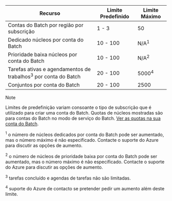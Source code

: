 | **Recurso** | **Limite Predefinido** | **Limite Máximo** |
| --- | --- | --- |
| Contas do Batch por região por subscrição | 1 - 3 |50 |
| Dedicado núcleos por conta do Batch | 10 - 100 | N/A<sup>1</sup> |
| Prioridade baixa núcleos por conta do Batch | 10 - 100 | N/A<sup>2</sup> |
| Tarefas ativas e agendamentos de trabalhos<sup>3</sup> por conta do Batch | 20 - 100 | 5000<sup>4</sup> |
| Conjuntos por conta do Batch | 20 - 100 | 2500 |

> [!NOTE]
> Limites de predefinição variam consoante o tipo de subscrição que é utilizado para criar uma conta do Batch. Quotas de núcleos mostradas são para contas do Batch no modo de serviço do Batch. [Ver as quotas na sua conta do Batch](../articles/batch/batch-quota-limit.md#view-batch-quotas). 

<sup>1</sup> o número de núcleos dedicados por conta do Batch pode ser aumentado, mas o número máximo é não especificado. Contacte o suporte do Azure para discutir as opções de aumento.

<sup>2</sup> o número de núcleos de prioridade baixa por conta do Batch pode ser aumentado, mas o número máximo é não especificado. Contacte o suporte do Azure para discutir as opções de aumento.

<sup>3</sup> tarefas concluído e agendas de tarefas não são limitadas.

<sup>4</sup> suporte do Azure de contacto se pretender pedir um aumento além deste limite.
